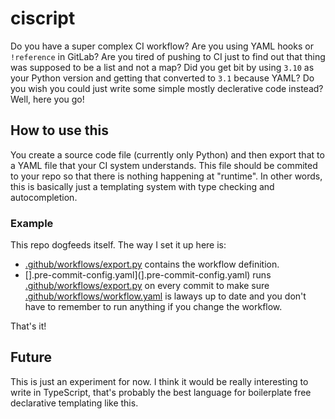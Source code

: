 # ciscript

Do you have a super complex CI workflow? Are you using YAML hooks or `!reference` in GitLab? Are you tired of pushing to CI just to find out that thing was supposed to be a list and not a map? Did you get bit by using `3.10` as your Python version and getting that converted to `3.1` because YAML? Do you wish you could just write some simple mostly declerative code instead? Well, here you go!

## How to use this

You create a source code file (currently only Python) and then export that to a YAML file that your CI system understands. This file should be commited to your repo so that there is nothing happening at "runtime". In other words, this is basically just a templating system with type checking and autocompletion.

### Example

This repo dogfeeds itself. The way I set it up here is:

- [.github/workflows/export.py](.github/workflows/export.py) contains the workflow definition.
- [].pre-commit-config.yaml](].pre-commit-config.yaml) runs [.github/workflows/export.py](.github/workflows/export.py) on every commit to make sure [.github/workflows/workflow.yaml](.github/workflows/workflow.yaml) is laways up to date and you don't have to remember to run anything if you change the workflow.

That's it!

## Future

This is just an experiment for now.
I think it would be really interesting to write in TypeScript, that's probably the best language for boilerplate free declarative templating like this.
